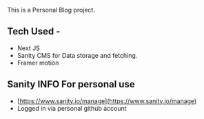 This is a Personal Blog project.

## Tech Used -

- Next JS
- Sanity CMS for Data storage and fetching.
- Framer motion

## Sanity INFO **For personal use**

- [https://www.sanity.io/manage](https://www.sanity.io/manage)
- Logged in via personal github account
